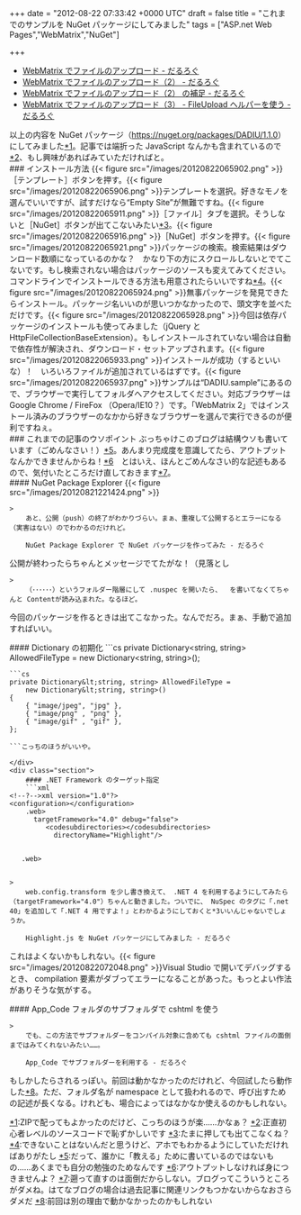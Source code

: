 
+++
date = "2012-08-22 07:33:42 +0000 UTC"
draft = false
title = "これまでのサンプルを NuGet パッケージにしてみました"
tags = ["ASP.net Web Pages","WebMatrix","NuGet"]

+++
<ul>
<li><a href="https://blog.daruyanagi.jp/entry/2012/08/19/130606">WebMatrix でファイルのアップロード - だるろぐ</a></li>
<li><a href="https://blog.daruyanagi.jp/entry/2012/08/20/020355">WebMatrix でファイルのアップロード（2） - だるろぐ</a></li>
<li><a href="https://blog.daruyanagi.jp/entry/2012/08/20/210729">WebMatrix でファイルのアップロード（2） の補足 - だるろぐ</a></li>
<li><a href="https://blog.daruyanagi.jp/entry/2012/08/20/202253">WebMatrix でファイルのアップロード（3） - FileUpload ヘルパーを使う - だるろぐ</a></li>
</ul>以上の内容を NuGet パッケージ（<a href="https://nuget.org/packages/DADIU/1.1.0">https://nuget.org/packages/DADIU/1.1.0</a>）にしてみました<a href="#f-a0a43786" name="fn-a0a43786" title="ZIPで配ってもよかったのだけど、こっちのほうが楽……かなぁ？">*1</a>。記事では端折った JavaScript なんかも含まれているので<a href="#f-3f729695" name="fn-3f729695" title="正直初心者レベルのソースコードで恥ずかしいです">*2</a>、もし興味があればみていただければと。

<div class="section">
    ### インストール方法
    {{< figure src="/images/20120822065902.png"  >}}［テンプレート］ボタンを押す。{{< figure src="/images/20120822065906.png"  >}}テンプレートを選択。好きなモノを選んでいいですが、試すだけなら“Empty Site”が無難ですね。{{< figure src="/images/20120822065911.png"  >}}［ファイル］タブを選択。そうしないと［NuGet］ボタンが出てこないみたい<a href="#f-3448857f" name="fn-3448857f" title="たまに押しても出てこなくね？">*3</a>。{{< figure src="/images/20120822065916.png"  >}}［NuGet］ボタンを押す。{{< figure src="/images/20120822065921.png"  >}}パッケージの検索。検索結果はダウンロード数順になっているのかな？　かなり下の方にスクロールしないとでてこないです。もし検索されない場合はパッケージのソースも変えてみてください。コマンドラインでインストールできる方法も用意されたらいいですね<a href="#f-8f123b19" name="fn-8f123b19" title="できないことはないんだと思うけど、アホでもわかるようにしていただければありがたし">*4</a>。{{< figure src="/images/20120822065924.png"  >}}無事パッケージを発見できたらインストール。パッケージ名いいのが思いつかなかったので、頭文字を並べただけです。{{< figure src="/images/20120822065928.png"  >}}今回は依存パッケージのインストールも使ってみました（jQuery と HttpFileCollectionBaseExtension）。もしインストールされていない場合は自動で依存性が解決され、ダウンロード・セットアップされます。{{< figure src="/images/20120822065933.png"  >}}インストールが成功（するといいな）！　いろいろファイルが追加されているはずです。{{< figure src="/images/20120822065937.png"  >}}サンプルは“DADIU.sample”にあるので、ブラウザーで実行してフォルダへアクセスしてください。対応ブラウザーは Google Chrome / FireFox （Opera/IE10？）です。「WebMatrix 2」ではインストール済みのブラウザーのなかから好きなブラウザーを選んで実行できるのが便利ですねぇ。

</div>
<div class="section">
    ### これまでの記事のウソポイント
    ぶっちゃけこのブログは結構ウソも書いています（ごめんなさい！）<a href="#f-0592dd72" name="fn-0592dd72" title="だって、誰かに「教える」ために書いているのではないもの……あくまでも自分の勉強のためなんです">*5</a>。あんまり完成度を意識してたら、アウトプットなんかできませんからね！<a href="#f-bbad959f" name="fn-bbad959f" title="アウトプットしなければ身につきませんよ？">*6</a>　とはいえ、ほんとごめんなさい的な記述もあるので、気付いたところだけ直しておきます<a href="#f-1b6cba12" name="fn-1b6cba12" title="遡って直すのは面倒だからしない。ブログってこういうところがダメね。はてなブログの場合は過去記事に関連リンクもつかないからなおさらダメだ">*7</a>。

<div class="section">
    #### NuGet Package Explorer
    {{< figure src="/images/20120821221424.png"  >}}<br/>


    >
        あと、公開（push）の終了がわかりづらい。まぁ、重複して公開するとエラーになる（実害はない）のでわかるのだけれど。

        NuGet Package Explorer で NuGet パッケージを作ってみた - だるろぐ
    
公開が終わったらちゃんとメッセージでてたがな！（見落とし

    >
        （･･････）というフォルダー階層にして .nuspec を開いたら、  を書いてなくてちゃんと Contentが読み込まれた。なるほど。

    
今回のパッケージを作るときは出てこなかった。なんでだろ。まぁ、手動で追加すればいい。

</div>
<div class="section">
    #### Dictionary の初期化
    ```cs
private Dictionary&lt;string, string> AllowedFileType =
    new Dictionary&lt;string, string>();

```Dictionary ってその場で初期化できるんだね。
```cs
private Dictionary&lt;string, string> AllowedFileType =
    new Dictionary&lt;string, string>()
{
    { "image/jpeg", "jpg" },
    { "image/png" , "png" },
    { "image/gif" , "gif" },
};

```こっちのほうがいいや。

</div>
<div class="section">
    #### .NET Framework のターゲット指定
    ```xml
<!--?-->xml version="1.0"?>
<configuration></configuration>
    .web>
      targetFramework="4.0" debug="false">
         <codesubdirectories></codesubdirectories>
           directoryName="Highlight"/>
         
      
   .web>


```
    >
        web.config.transform を少し書き換えて、 .NET 4 を利用するようにしてみたら（targetFramework="4.0"）ちゃんと動きました。ついでに、 NuSpec のタグに「.net 40」を追加して「.NET 4 用ですよ！」とわかるようにしておくと*3いいんじゃないでしょうか。

        Highlight.js を NuGet パッケージにしてみました - だるろぐ
    
これはよくないかもしれない。{{< figure src="/images/20120822072048.png"  >}}Visual Studio で開いてデバッグするとき、 compilation 要素がダブってエラーになることがあった。もっとよい作法がありそうな気がする。

</div>
<div class="section">
    #### App_Code フォルダのサブフォルダで cshtml を使う
    
    >
        でも、この方法でサブフォルダーをコンパイル対象に含めても cshtml ファイルの面倒まではみてくれないみたい……。

        App_Code でサブフォルダーを利用する - だるろぐ
    
もしかしたらされるっぽい。前回は動かなかったのだけれど、今回試したら動作した<a href="#f-c2293cdd" name="fn-c2293cdd" title="前回は別の理由で動かなかったのかもしれない">*8</a>。ただ、フォルダ名が namespace として扱われるので、呼び出すための記述が長くなる。けれども、場合によってはなかなか使えるのかもしれない。

</div>
</div><div class="footnote">
<a href="#fn-a0a43786" name="f-a0a43786" class="footnote-number">*1</a><span class="footnote-delimiter">:</span><span class="footnote-text">ZIPで配ってもよかったのだけど、こっちのほうが楽……かなぁ？</span>
<a href="#fn-3f729695" name="f-3f729695" class="footnote-number">*2</a><span class="footnote-delimiter">:</span><span class="footnote-text">正直初心者レベルのソースコードで恥ずかしいです</span>
<a href="#fn-3448857f" name="f-3448857f" class="footnote-number">*3</a><span class="footnote-delimiter">:</span><span class="footnote-text">たまに押しても出てこなくね？</span>
<a href="#fn-8f123b19" name="f-8f123b19" class="footnote-number">*4</a><span class="footnote-delimiter">:</span><span class="footnote-text">できないことはないんだと思うけど、アホでもわかるようにしていただければありがたし</span>
<a href="#fn-0592dd72" name="f-0592dd72" class="footnote-number">*5</a><span class="footnote-delimiter">:</span><span class="footnote-text">だって、誰かに「教える」ために書いているのではないもの……あくまでも自分の勉強のためなんです</span>
<a href="#fn-bbad959f" name="f-bbad959f" class="footnote-number">*6</a><span class="footnote-delimiter">:</span><span class="footnote-text">アウトプットしなければ身につきませんよ？</span>
<a href="#fn-1b6cba12" name="f-1b6cba12" class="footnote-number">*7</a><span class="footnote-delimiter">:</span><span class="footnote-text">遡って直すのは面倒だからしない。ブログってこういうところがダメね。はてなブログの場合は過去記事に関連リンクもつかないからなおさらダメだ</span>
<a href="#fn-c2293cdd" name="f-c2293cdd" class="footnote-number">*8</a><span class="footnote-delimiter">:</span><span class="footnote-text">前回は別の理由で動かなかったのかもしれない</span>
</div>

